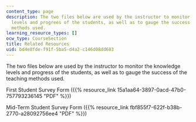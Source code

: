 ```yaml
---
content_type: page
description: The two files below are used by the instructor to monitor the knowledge
  levels and progrees of the students, as well as to gauge the success of the teaching
  methods used.
learning_resource_types: []
ocw_type: CourseSection
title: Related Resources
uid: bd4e8fde-f91f-5ba5-d4a2-c146d08dd683
---
```


The two files below are used by the instructor to monitor the knowledge levels and progress of the students, as well as to gauge the success of the teaching methods used.

First Student Survey Form ({{% resource_link 15a1aa64-3897-0acd-47b0-757793236145 "PDF" %}})

Mid-Term Student Survey Form ({{% resource_link fbf855f7-622f-b38b-2770-a28092756ee4 "PDF" %}})